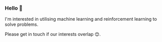 ### Hello 👋

I'm interested in utilising machine learning and reinforcement learning to solve problems.

Please get in touch if our interests overlap 😊.
